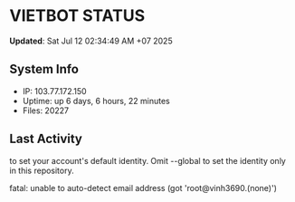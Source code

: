 # VIETBOT STATUS
**Updated**: Sat Jul 12 02:34:49 AM +07 2025

## System Info
- IP: 103.77.172.150
- Uptime: up 6 days, 6 hours, 22 minutes
- Files: 20227

## Last Activity

to set your account's default identity.
Omit --global to set the identity only in this repository.

fatal: unable to auto-detect email address (got 'root@vinh3690.(none)')
